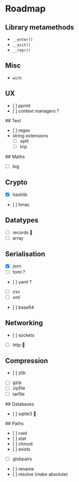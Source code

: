 # Roadmap

## Library metamethods
- `__enter()`
- `__exit()`
- `__repr()`

## Misc 
- `with`

## UX
- [ ] pprint
- [ ] context managers ?

## Text
- [ ] regex
- string extensions
  - [ ] split
  - [ ] trip

## Maths 
- [ ] big

## Crypto
- [x] hashlib
- [ ] hmac

## Datatypes
- [ ] records :construction:
- [ ] array

## Serialisation
- [x] json
- [ ] toml ?
- [ ] yaml ?
- [ ] csv
- [ ] xml
- [ ] base64

## Networking
- [ ] sockets
- [ ] http :construction:

## Compression
- [ ] zlib
- [ ] gzip
- [ ] zipfile
- [ ] tarfile

## Databases
- [ ] sqlite3 :construction:

## Paths
- [ ] cwd
- [ ] stat
- [ ] chmod
- [ ] exists
- [ ] globpairs
- [ ] rename
- [ ] resolve (make absolute)
